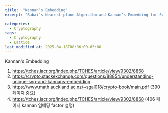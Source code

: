 ```yaml
---
title:  "Kannan’s Embedding"
excerpt: "Babai’s Nearest plane Algorithm and Kannan’s Embedding for Solving CVP"

categories:
  - Cryptography
tags:
  - Cryptography
  - Lattice
last_modified_at: 2025-04-18T08:06:00-05:00
---
```



Kannan's Embedding 
1. https://tches.iacr.org/index.php/TCHES/article/view/9302/8868
2. https://crypto.stackexchange.com/questions/88854/understanding-unique-svp-and-kannans-embedding
3. https://www.math.auckland.ac.nz/~sgal018/crypto-book/main.pdf (390 페이지 중요)
4. https://tches.iacr.org/index.php/TCHES/article/view/9302/8868 (406 페이지 kannan 임베딩 factor 설명)
